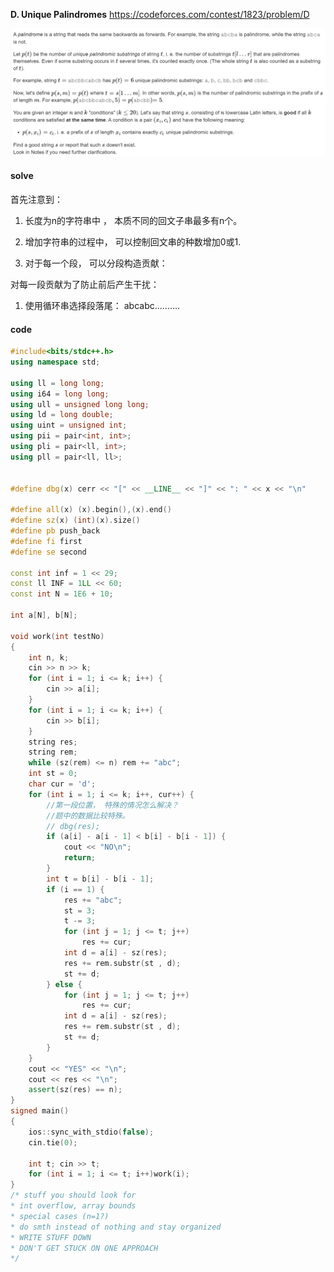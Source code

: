 **D. Unique Palindromes**
https://codeforces.com/contest/1823/problem/D

![image-20230428091512406](image-20230428091512406.png)

#### solve

首先注意到：

1. 长度为n的字符串中 ， 本质不同的回文子串最多有n个。

2. 增加字符串的过程中， 可以控制回文串的种数增加0或1.
3. 对于每一个段， 可以分段构造贡献：

对每一段贡献为了防止前后产生干扰：

1. 使用循环串选择段落尾： abcabc..........

#### code

```cpp
#include<bits/stdc++.h>
using namespace std;

using ll = long long;
using i64 = long long;
using ull = unsigned long long;
using ld = long double;
using uint = unsigned int;
using pii = pair<int, int>;
using pli = pair<ll, int>;
using pll = pair<ll, ll>;


#define dbg(x) cerr << "[" << __LINE__ << "]" << ": " << x << "\n"

#define all(x) (x).begin(),(x).end()
#define sz(x) (int)(x).size()
#define pb push_back
#define fi first
#define se second

const int inf = 1 << 29;
const ll INF = 1LL << 60;
const int N = 1E6 + 10;

int a[N], b[N];

void work(int testNo)
{
	int n, k;
	cin >> n >> k;
	for (int i = 1; i <= k; i++) {
		cin >> a[i];
	}
	for (int i = 1; i <= k; i++) {
		cin >> b[i];
	}
	string res;
	string rem;
	while (sz(rem) <= n) rem += "abc";
	int st = 0;
	char cur = 'd';
	for (int i = 1; i <= k; i++, cur++) {
		//第一段位置， 特殊的情况怎么解决？
		//题中的数据比较特殊。
		// dbg(res);
		if (a[i] - a[i - 1] < b[i] - b[i - 1]) {
			cout << "NO\n";
			return;
		}
		int t = b[i] - b[i - 1];
		if (i == 1) {
			res += "abc";
			st = 3;
			t -= 3;
			for (int j = 1; j <= t; j++)
				res += cur;
			int d = a[i] - sz(res);
			res += rem.substr(st , d);
			st += d;
		} else {
			for (int j = 1; j <= t; j++)
				res += cur;
			int d = a[i] - sz(res);
			res += rem.substr(st , d);
			st += d;
		}
	}
	cout << "YES" << "\n";
	cout << res << "\n";
	assert(sz(res) == n);
}
signed main()
{
	ios::sync_with_stdio(false);
	cin.tie(0);

	int t; cin >> t;
	for (int i = 1; i <= t; i++)work(i);
}
/* stuff you should look for
* int overflow, array bounds
* special cases (n=1?)
* do smth instead of nothing and stay organized
* WRITE STUFF DOWN
* DON'T GET STUCK ON ONE APPROACH
*/
```

